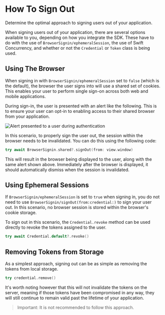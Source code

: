 # How To Sign Out

Determine the optimal approach to signing users out of your application.

When signing users out of your application, there are several options available to you, depending on how you integrate the SDK. These have to do with the use of ``BrowserSignin/ephemeralSession``, the use of Swift Concurrency, and whether or not the `Credential` or `Token` class is being used.

## Using The Browser

When signing in with ``BrowserSignin/ephemeralSession`` set to `false` (which is the default), the browser the user signs into will use a shared set of cookies. This enables your user to perform single sign-on across both web and mobile applications.

During sign-in, the user is presented with an alert like the following. This is to ensure your user can opt-in to enabling access to their shared browser from your application.

![Alert presented to a user during authentication](AuthenticationAlert)

In this scenario, to properly sign the user out, the session within the browser needs to be invalidated. You can do this using the following code:

```swift
try await BrowserSignin.shared?.signOut(from: view.window)
```

This will result in the browser being displayed to the user, along with the same alert shown above. Immediately after the browser is displayed, it should automatically dismiss when the session is invalidated.

## Using Ephemeral Sessions

If ``BrowserSignin/ephemeralSession`` is set to `true` when signing in, you do not need to use ``BrowserSignin/signOut(from:credential:)`` to sign your user out.  In this scenario, no browser session is stored within the browser's cookie storage.

To sign out in this scenario, the `Credential.revoke` method can be used directly to revoke the tokens assigned to the user.

```swift
try await Credential.default?.revoke()
```

## Removing Tokens from Storage

As a simplest approach, signing out can be as simple as removing the tokens from local storage.

```swift
try credential.remove()
```

It's worth noting however that this will not invalidate the tokens on the server, meaning if those tokens have been compromised in any way, they will still continue to remain valid past the lifetime of your application.

> Important: It is not recommended to follow this approach.
